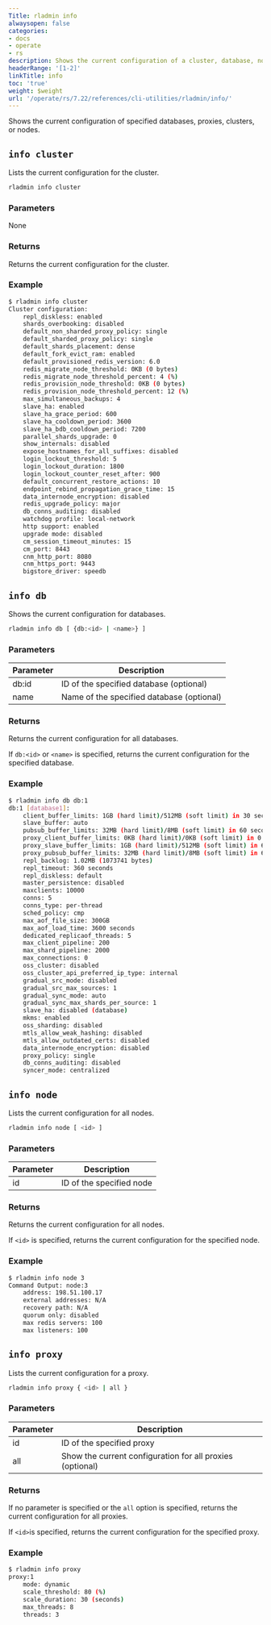 ```yaml
---
Title: rladmin info
alwaysopen: false
categories:
- docs
- operate
- rs
description: Shows the current configuration of a cluster, database, node, or proxy.
headerRange: '[1-2]'
linkTitle: info
toc: 'true'
weight: $weight
url: '/operate/rs/7.22/references/cli-utilities/rladmin/info/'
---
```


Shows the current configuration of specified databases, proxies, clusters, or nodes.

## `info cluster`

Lists the current configuration for the cluster.

```sh
rladmin info cluster
```

### Parameters

None

### Returns

Returns the current configuration for the cluster.

### Example

``` sh
$ rladmin info cluster
Cluster configuration:
    repl_diskless: enabled
    shards_overbooking: disabled
    default_non_sharded_proxy_policy: single
    default_sharded_proxy_policy: single
    default_shards_placement: dense
    default_fork_evict_ram: enabled
    default_provisioned_redis_version: 6.0
    redis_migrate_node_threshold: 0KB (0 bytes)
    redis_migrate_node_threshold_percent: 4 (%)
    redis_provision_node_threshold: 0KB (0 bytes)
    redis_provision_node_threshold_percent: 12 (%)
    max_simultaneous_backups: 4
    slave_ha: enabled
    slave_ha_grace_period: 600
    slave_ha_cooldown_period: 3600
    slave_ha_bdb_cooldown_period: 7200
    parallel_shards_upgrade: 0
    show_internals: disabled
    expose_hostnames_for_all_suffixes: disabled
    login_lockout_threshold: 5
    login_lockout_duration: 1800
    login_lockout_counter_reset_after: 900
    default_concurrent_restore_actions: 10
    endpoint_rebind_propagation_grace_time: 15
    data_internode_encryption: disabled
    redis_upgrade_policy: major
    db_conns_auditing: disabled
    watchdog profile: local-network
    http support: enabled
    upgrade mode: disabled
    cm_session_timeout_minutes: 15
    cm_port: 8443
    cnm_http_port: 8080
    cnm_https_port: 9443
    bigstore_driver: speedb
```

## `info db`

Shows the current configuration for databases.

```sh
rladmin info db [ {db:<id> | <name>} ]
```

### Parameters

| Parameter | Description |
|-----------|-------------|
| db:id     | ID of the specified database (optional) |
| name      | Name of the specified database (optional) |

### Returns

Returns the current configuration for all databases.

If `db:<id>` or `<name>` is specified, returns the current configuration for the specified database.

### Example

``` sh
$ rladmin info db db:1
db:1 [database1]:
    client_buffer_limits: 1GB (hard limit)/512MB (soft limit) in 30 seconds
    slave_buffer: auto
    pubsub_buffer_limits: 32MB (hard limit)/8MB (soft limit) in 60 seconds
    proxy_client_buffer_limits: 0KB (hard limit)/0KB (soft limit) in 0 seconds
    proxy_slave_buffer_limits: 1GB (hard limit)/512MB (soft limit) in 60 seconds
    proxy_pubsub_buffer_limits: 32MB (hard limit)/8MB (soft limit) in 60 seconds
    repl_backlog: 1.02MB (1073741 bytes)
    repl_timeout: 360 seconds
    repl_diskless: default
    master_persistence: disabled
    maxclients: 10000
    conns: 5
    conns_type: per-thread
    sched_policy: cmp
    max_aof_file_size: 300GB
    max_aof_load_time: 3600 seconds
    dedicated_replicaof_threads: 5
    max_client_pipeline: 200
    max_shard_pipeline: 2000
    max_connections: 0
    oss_cluster: disabled
    oss_cluster_api_preferred_ip_type: internal
    gradual_src_mode: disabled
    gradual_src_max_sources: 1
    gradual_sync_mode: auto
    gradual_sync_max_shards_per_source: 1
    slave_ha: disabled (database)
    mkms: enabled
    oss_sharding: disabled
    mtls_allow_weak_hashing: disabled
    mtls_allow_outdated_certs: disabled
    data_internode_encryption: disabled
    proxy_policy: single
    db_conns_auditing: disabled
    syncer_mode: centralized
```

## `info node`

Lists the current configuration for all nodes.

```sh
rladmin info node [ <id> ]
```

### Parameters

| Parameter | Description |
|-----------|-------------|
| id     | ID of the specified node |

### Returns

Returns the current configuration for all nodes.

If `<id>` is specified, returns the current configuration for the specified node.

### Example

``` sh
$ rladmin info node 3
Command Output: node:3
    address: 198.51.100.17
    external addresses: N/A
    recovery path: N/A
    quorum only: disabled
    max redis servers: 100
    max listeners: 100
```

## `info proxy`

Lists the current configuration for a proxy.

``` sh
rladmin info proxy { <id> | all }
```

### Parameters

| Parameter | Description |
|-----------|-------------|
| id      | ID of the specified proxy |
| all       | Show the current configuration for all proxies (optional) |

### Returns

If no parameter is specified or the `all` option is specified, returns the current configuration for all proxies.

If `<id>`is specified, returns the current configuration for the specified proxy.

### Example

``` sh
$ rladmin info proxy
proxy:1
    mode: dynamic
    scale_threshold: 80 (%)
    scale_duration: 30 (seconds)
    max_threads: 8
    threads: 3
```
